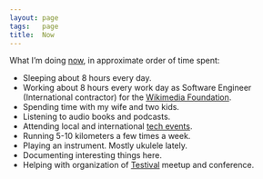 ```yaml
---
layout: page
tags:   page
title:  Now
---
```

What I’m doing [now](https://sivers.org/now), in approximate order of time spent:

- Sleeping about 8 hours every day.
- Working about 8 hours every work day as Software Engineer (International contractor) for the [Wikimedia Foundation](https://wikimediafoundation.org).
- Spending time with my wife and two kids.
- Listening to audio books and podcasts.
- Attending local and international [tech events](/event).
- Running 5-10 kilometers a few times a week.
- Playing an instrument. Mostly ukulele lately.
- Documenting interesting things here.
- Helping with organization of [Testival](http://www.testival.eu/) meetup and conference.
